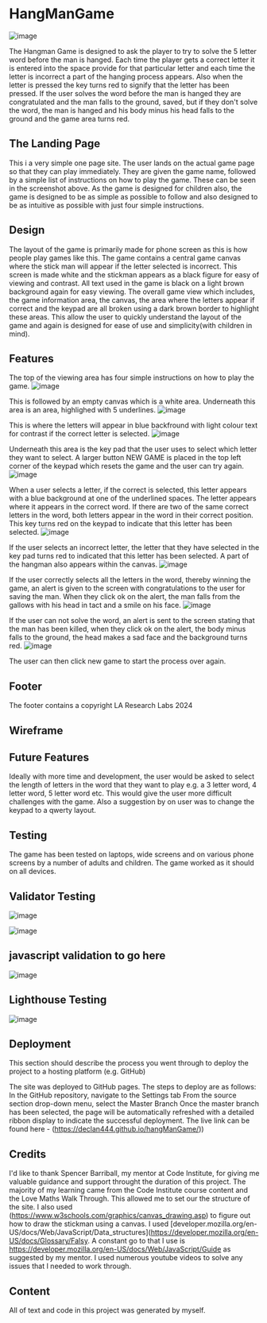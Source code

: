 ﻿# HangManGame 
![image](https://github.com/Declan444/hangManGame/assets/119152450/771e4edc-71de-42b5-a09f-2a95a52d731d)

The Hangman Game is designed to ask the player to try to solve the 5 letter word before the man is hanged. Each time the player gets a correct letter it is entered into the space provide for that particular letter and each time the letter is incorrect a part of the hanging process appears. Also when the letter is pressed the key turns red to signify that the letter has been pressed. If the user solves the word before the man is hanged they are congratulated and the man falls to the ground, saved, but if they don't solve the word, the man is hanged and his body minus his head falls to the ground and the game area turns red.

## The Landing Page
This i a very simple one page site. The user lands on the actual game page so that they can play immediately. They are given the game name, followed by a simple list of instructions on how to play the game. These can be seen in the screenshot above. As the game is designed for children also, the game is designed to be as simple as possible to follow and also designed to be as intuitive as possible with just four simple instructions. 

## Design
The layout of the game is primarily made for phone screen as this is how people play games like this. The game contains a central game canvas where the stick man will appear if the letter selected is incorrect. This screen is made white and the stickman appears as a black figure for easy of viewing and contrast. All text used in the game is black on a light brown background again for easy viewing. The overall game view which includes, the game information area, the canvas, the area where the letters appear if correct and the keypad are all broken using a dark brown border to highlight these areas. This allow the user to quickly understand the layout of the game and again is designed for ease of use and simplicity(with children in mind).

## Features

The top of the viewing area has four simple instructions on how to play the game. 
![image](https://github.com/Declan444/hangManGame/assets/119152450/23ca8b67-3226-41b6-9799-17ac3a5b6e9f)

This is followed by an empty canvas which is a white area. Underneath this area is an area, highlighed with 5 underlines. 
![image](https://github.com/Declan444/hangManGame/assets/119152450/cd32b133-0d66-485e-b8e0-9a11f9fad601)

This is where the letters will appear in blue backfround with light colour text for contrast if the correct letter is selected.
![image](https://github.com/Declan444/hangManGame/assets/119152450/5eb58856-4ca0-4aeb-b13a-edb7b550d51c)

Underneath this area is the key pad that the user uses to select which letter they want to select. A larger button NEW GAME is placed in the top left corner of the keypad which resets the game and the user can try again. 
![image](https://github.com/Declan444/hangManGame/assets/119152450/faca6624-67ec-4045-9e81-88b997f4d070)


When a user selects a letter, if the correct is selected, this letter appears with a blue background at one of the underlined spaces. The letter appears where it appears in the correct word. If there are two of the same correct letters in the word, both letters appear in the word in their correct position. This key turns red on the keypad to indicate that this letter has been selected.
![image](https://github.com/Declan444/hangManGame/assets/119152450/1f08f9c2-970d-40f9-9c1c-f6c71626f6d8)



If the user selects an incorrect letter, the letter that they have selected in the key pad turns red to indicated that this letter has been selected. A part of the hangman also appears within the canvas. 
![image](https://github.com/Declan444/hangManGame/assets/119152450/b5995305-5ad3-436b-a20d-f2b63a58f7ce)

If the user correctly selects all the letters in the word, thereby winning the game, an alert is given to the screen with congratulations to the user for saving the man. When they click ok on the alert, the man falls from the gallows with his head in tact and a smile on his face. 
![image](https://github.com/Declan444/hangManGame/assets/119152450/6848d439-ecdd-483e-be4a-9f81a5deefd5)

If the user can not solve the word, an alert is sent to the screen stating that the man has been killed, when they click ok on the alert, the body minus falls to the ground, the head makes a sad face and the background turns red. 
![image](https://github.com/Declan444/hangManGame/assets/119152450/84301f5a-53e5-4f8c-98c5-6279fc03ae3d)

The user can then click new game to start the process over again.

## Footer

The footer contains a copyright LA Research Labs 2024

## Wireframe

## Future Features
Ideally with more time and development, the user would be asked to select the length of letters in the word that they want to play e.g. a 3 letter word, 4 letter word, 5 letter word etc. This would give the user more difficult challenges with the game. Also a suggestion by on user was to change the keypad to a qwerty layout.

## Testing
The game has been tested on laptops, wide screens and on various phone screens by a number of adults and children. The game worked as it should on all devices. 

## Validator Testing

![image](https://github.com/Declan444/hangManGame/assets/119152450/a7ca77dd-bcd7-4a3d-b301-dbe1ca896b54)



![image](https://github.com/Declan444/hangManGame/assets/119152450/a4d51274-6e2c-4fad-adaa-43e85c7cbc6a)

## javascript validation to go here
![image](https://github.com/Declan444/hangManGame/assets/119152450/886885c4-8913-4120-9dad-146ec21ac250)


## Lighthouse Testing

![image](https://github.com/Declan444/hangManGame/assets/119152450/c63608fb-20ea-4b29-9097-7d3f30327671)

## Deployment
This section should describe the process you went through to deploy the project to a hosting platform (e.g. GitHub)

The site was deployed to GitHub pages. The steps to deploy are as follows:
In the GitHub repository, navigate to the Settings tab
From the source section drop-down menu, select the Master Branch
Once the master branch has been selected, the page will be automatically refreshed with a detailed ribbon display to indicate the successful deployment. The live link can be found here - (https://declan444.github.io/hangManGame/))

## Credits
I'd like to thank Spencer Barriball, my mentor at Code Institute, for giving me valuable guidance and support throught the duration of this project. The majority of my learning came from the Code Institute course content and the Love Maths Walk Through. This allowed me to set our the structure of the site. I also used  (https://www.w3schools.com/graphics/canvas_drawing.asp) to figure out how to draw the stickman using a canvas. I used [developer.mozilla.org/en-US/docs/Web/JavaScript/Data_structures](https://developer.mozilla.org/en-US/docs/Glossary/Falsy. A constant go to that I use is https://developer.mozilla.org/en-US/docs/Web/JavaScript/Guide as suggested by my mentor. I used numerous youtube videos to solve any issues that I needed to work through.

## Content
All of text and code in this project was generated by myself.





